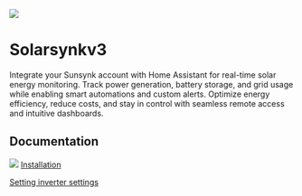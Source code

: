 ![](https://raw.githubusercontent.com/martinville/solarsynkv3/refs/heads/main/www/logo.png)
# Solarsynkv3

Integrate your Sunsynk account with Home Assistant for real-time solar energy monitoring. Track power generation, battery storage, and grid usage while enabling smart automations and custom alerts. Optimize energy efficiency, reduce costs, and stay in control with seamless remote access and intuitive dashboards.



## Documentation

![](https://github.com/martinville/solarsynkv3/blob/main/www/addonavail.png?raw=true)
[Installation](docs/INSTALL.md)

[Setting inverter settings](docs/INVERTER_SETTINGS.md)
